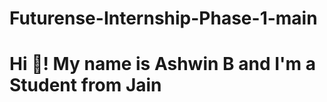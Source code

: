 # Futurense-Internship-Phase-1-main

<h1 align="left">Hi 👋! My name is Ashwin B and I'm a Student from Jain</h1>
